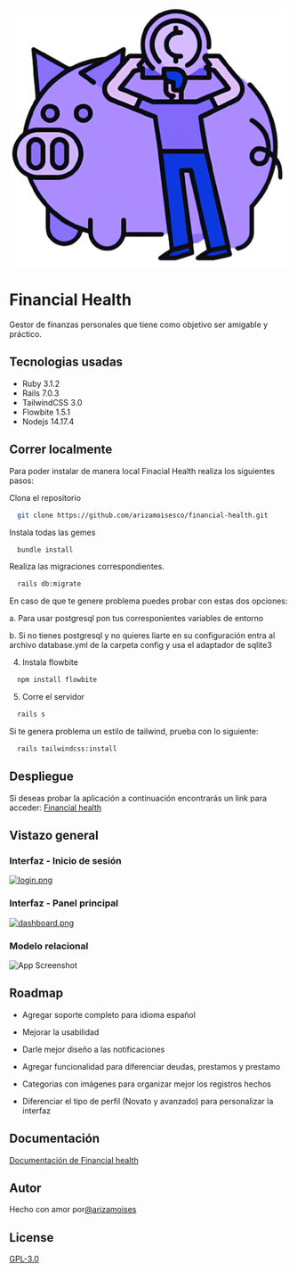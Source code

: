 [![icon.png](app/assets/images/icon.png)](https://financial-health.herokuapp.com/)


# Financial Health 

Gestor de finanzas personales que tiene como objetivo ser amigable y práctico.


## Tecnologias usadas

* Ruby 3.1.2
* Rails 7.0.3
* TailwindCSS 3.0
* Flowbite 1.5.1
* Nodejs 14.17.4




## Correr localmente

Para poder instalar de manera local Finacial Health realiza los siguientes pasos: 

Clona el repositorio
```bash
  git clone https://github.com/arizamoisesco/financial-health.git

```
Instala todas las gemes 
```bash
  bundle install 

```
Realiza las migraciones correspondientes. 
```bash
  rails db:migrate

```
En caso de que te genere problema puedes probar con estas dos opciones:

a.  Para usar postgresql pon tus corresponientes variables de entorno

b. Si no tienes postgresql y no quieres liarte en su configuración entra al archivo database.yml de la carpeta config y usa el adaptador de sqlite3

4. Instala flowbite

```bash
  npm install flowbite

```
5. Corre el servidor

```bash
  rails s

```
Si te genera problema un estilo de tailwind, prueba con lo siguiente:
```bash
  rails tailwindcss:install

```

## Despliegue

Si deseas probar la aplicación a continuación encontrarás un link para acceder:
[Financial health](https://financial-health.herokuapp.com/)



## Vistazo general

###  Interfaz - Inicio de sesión 
[![login.png](https://i.postimg.cc/jC0hb1h8/login.png)](https://postimg.cc/H8zM0BR5)

###  Interfaz - Panel principal
[![dashboard.png](https://i.postimg.cc/fTML2NmJ/dashboard.png)](https://postimg.cc/Lh025Gyp)

###  Modelo relacional
![App Screenshot](https://i.imgur.com/KG0RzW7.png)


## Roadmap

- Agregar soporte completo para idioma español

- Mejorar la usabilidad

- Darle mejor diseño a las notificaciones

- Agregar funcionalidad para diferenciar deudas, prestamos y prestamo

- Categorias con imágenes para organizar mejor los registros hechos

- Diferenciar el tipo de perfil (Novato y avanzado) para personalizar la interfaz

## Documentación
[Documentación de Financial health](https://drive.google.com/file/d/11nzneoYfKyslnFTbnpZAM3fF3YtAm-BH/view?usp=sharing)

## Autor

Hecho con amor por[@arizamoises](https://www.github.com/arizamoisesco)


## License

[GPL-3.0](https://choosealicense.com/licenses/gpl-3.0/)

